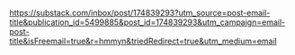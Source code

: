 https://substack.com/inbox/post/174839293?utm_source=post-email-title&publication_id=5499885&post_id=174839293&utm_campaign=email-post-title&isFreemail=true&r=hmmyn&triedRedirect=true&utm_medium=email
